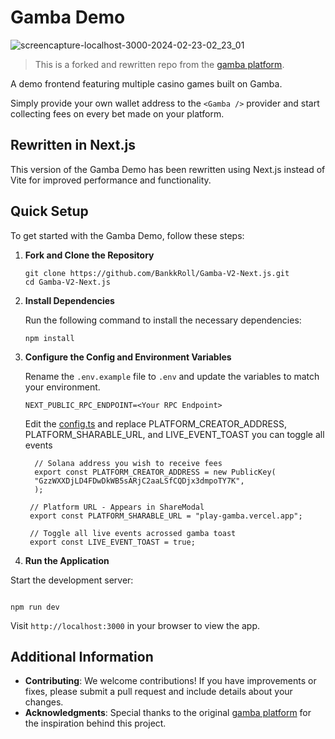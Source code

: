 # Gamba Demo

![screencapture-localhost-3000-2024-02-23-02_23_01](https://github.com/BankkRoll/Gamba-V2-Next.js/assets/106103625/e8610916-e998-4398-8668-0b30dd98638b)

> This is a forked and rewritten repo from the [gamba platform](https://github.com/gamba-labs/platform).

A demo frontend featuring multiple casino games built on Gamba.

Simply provide your own wallet address to the `<Gamba />` provider and start collecting fees on every bet made on your platform.

## Rewritten in Next.js

This version of the Gamba Demo has been rewritten using Next.js instead of Vite for improved performance and functionality.

## Quick Setup

To get started with the Gamba Demo, follow these steps:

1. **Fork and Clone the Repository**

   ```
   git clone https://github.com/BankkRoll/Gamba-V2-Next.js.git
   cd Gamba-V2-Next.js
   ```

2. **Install Dependencies**

   Run the following command to install the necessary dependencies:

   ```
   npm install
   ```

3. **Configure the Config and Environment Variables**

   Rename the `.env.example` file to `.env` and update the variables to match your environment.

   ```
   NEXT_PUBLIC_RPC_ENDPOINT=<Your RPC Endpoint>
   ```

   Edit the [config.ts](./config.ts) and replace PLATFORM_CREATOR_ADDRESS, PLATFORM_SHARABLE_URL, and LIVE_EVENT_TOAST you can toggle all events

   ```
     // Solana address you wish to receive fees
     export const PLATFORM_CREATOR_ADDRESS = new PublicKey(
     "GzzWXXDjLD4FDwDkWB5sARjC2aaLSfCQDjx3dmpoTY7K",
     );

    // Platform URL - Appears in ShareModal
    export const PLATFORM_SHARABLE_URL = "play-gamba.vercel.app";

    // Toggle all live events acrossed gamba toast
    export const LIVE_EVENT_TOAST = true;
   ```

4. **Run the Application**

Start the development server:

```

npm run dev

```

Visit `http://localhost:3000` in your browser to view the app.

## Additional Information

- **Contributing**: We welcome contributions! If you have improvements or fixes, please submit a pull request and include details about your changes.
- **Acknowledgments**: Special thanks to the original [gamba platform](https://github.com/gamba-labs/platform) for the inspiration behind this project.
```
